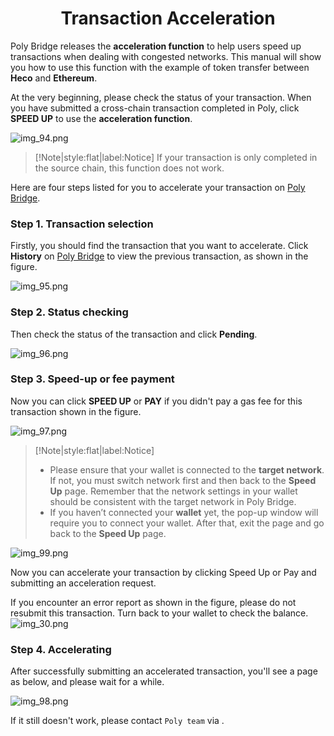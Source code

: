 <h1 align="center">Transaction Acceleration</h1>

Poly Bridge releases the **acceleration function** to help users speed up transactions when dealing with congested networks. 
This manual will show you how to use this function with the example of token transfer between **Heco** and **Ethereum**.

At the very beginning, please check the status of your transaction.
When you have submitted a cross-chain transaction completed in Poly, click **SPEED UP** to use the **acceleration function**.

![img_94.png](img_94.png)


> [!Note|style:flat|label:Notice]
> If your transaction is only completed in the source chain, this function does not work.

Here are four steps listed for you to accelerate your transaction on [Poly Bridge](https://bridge.poly.network/).

### Step 1. Transaction selection
Firstly, you should find the transaction that you want to accelerate. Click **History** on [Poly Bridge](https://bridge.poly.network/) to view the previous transaction, as shown in the figure.

![img_95.png](img_95.png)

### Step 2. Status checking
Then check the status of the transaction and click **Pending**. 

![img_96.png](img_96.png)

### Step 3. Speed-up or fee payment
Now you can click **SPEED UP** or **PAY** if you didn't pay a gas fee for this transaction shown in the figure.

![img_97.png](img_97.png)

> [!Note|style:flat|label:Notice]
>- Please ensure that your wallet is connected to the **target network**. If not, you must switch network first and then back to the **Speed Up** page. Remember that the network settings in your wallet should be consistent with the target network in Poly Bridge.
>- If you haven’t connected your **wallet** yet, the pop-up window will require you to connect your wallet. After that, exit the page and go back to the **Speed Up** page.

![img_99.png](img_99.png)

Now you can accelerate your transaction by clicking Speed Up or Pay and submitting an acceleration request.

If you encounter an error report as shown in the figure, please do not resubmit this transaction. Turn back to your wallet to check the balance.  
<img alt="img_30.png" src="img_30.png"/>

### Step 4. Accelerating
After successfully submitting an accelerated transaction, you'll see a page as below, and please wait for a while.

![img_98.png](img_98.png)

If it still doesn't work, please contact `Poly team` via <a class="fab fa-discord" href= "https://discord.com/invite/y6MuEnq"></a>.


